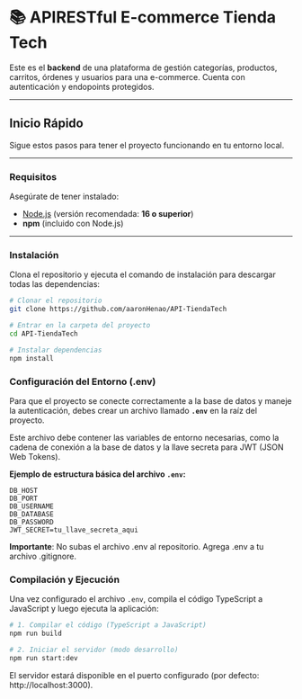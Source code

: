 # 📚 APIRESTful E-commerce Tienda Tech

Este es el **backend** de una plataforma de gestión categorías, productos, carritos, órdenes y usuarios para una e-commerce.
Cuenta con autenticación y endopoints protegidos.

---

## Inicio Rápido

Sigue estos pasos para tener el proyecto funcionando en tu entorno local.

---

### Requisitos

Asegúrate de tener instalado:

- [Node.js](https://nodejs.org/) (versión recomendada: **16 o superior**)
- **npm** (incluido con Node.js)

---

### Instalación

Clona el repositorio y ejecuta el comando de instalación para descargar todas las dependencias:

```bash
# Clonar el repositorio
git clone https://github.com/aaronHenao/API-TiendaTech

# Entrar en la carpeta del proyecto
cd API-TiendaTech

# Instalar dependencias
npm install
```

### Configuración del Entorno (.env)

Para que el proyecto se conecte correctamente a la base de datos y maneje la autenticación, debes crear un archivo llamado **`.env`** en la raíz del proyecto.

Este archivo debe contener las variables de entorno necesarias, como la cadena de conexión a la base de datos y la llave secreta para JWT (JSON Web Tokens).

**Ejemplo de estructura básica del archivo `.env`:**

```env
DB_HOST
DB_PORT
DB_USERNAME
DB_DATABASE
DB_PASSWORD 
JWT_SECRET=tu_llave_secreta_aqui
```

**Importante**: No subas el archivo .env al repositorio.
Agrega .env a tu archivo .gitignore.

### Compilación y Ejecución

Una vez configurado el archivo `.env`, compila el código TypeScript a JavaScript y luego ejecuta la aplicación:

```bash
# 1. Compilar el código (TypeScript a JavaScript)
npm run build

# 2. Iniciar el servidor (modo desarrollo)
npm run start:dev
```

El servidor estará disponible en el puerto configurado (por defecto: http://localhost:3000).
